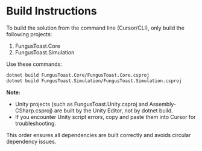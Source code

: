 # Build Instructions

To build the solution from the command line (Cursor/CLI), only build the following projects:

1. FungusToast.Core
2. FungusToast.Simulation

Use these commands:

```sh
dotnet build FungusToast.Core/FungusToast.Core.csproj
dotnet build FungusToast.Simulation/FungusToast.Simulation.csproj
```

**Note:**
- Unity projects (such as FungusToast.Unity.csproj and Assembly-CSharp.csproj) are built by the Unity Editor, not by dotnet build.
- If you encounter Unity script errors, copy and paste them into Cursor for troubleshooting.

This order ensures all dependencies are built correctly and avoids circular dependency issues. 